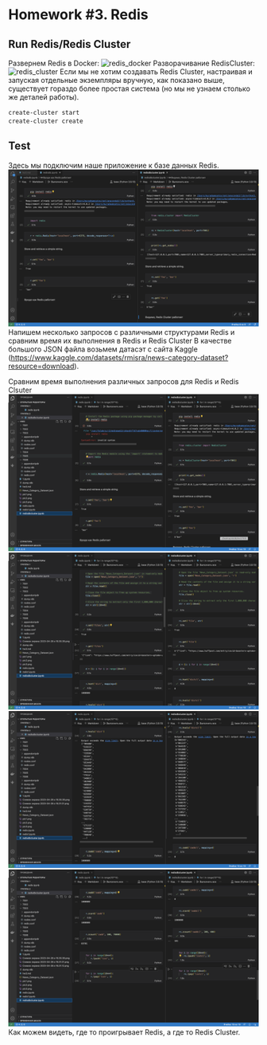#  Homework #3. Redis
## Run Redis/Redis Cluster
Развернем Redis в Docker:
![redis_docker](/pic1.png "Run Redis on Docker")
Разворачивание RedisCluster:
![redis_cluster](/pic2.png 'Create a Radis Cluster')
Если мы не хотим создавать Redis Cluster, настраивая и запуская отдельные экземпляры вручную, как показано выше, существует гораздо более простая система (но мы не узнаем столько же деталей работы). 
```bash
create-cluster start
create-cluster create
```
## Test
Здесь мы подключим наше приложение к базе данных Redis.
![](pic3.png)
Напишем несколько запросов с различными структурами Redis и сравним время их выполнения в Redis и Redis Cluster
В качестве большого JSON файла возьмем датасэт с сайта Kaggle (https://www.kaggle.com/datasets/rmisra/news-category-dataset?resource=download).

Сравним время выполнения различных запросов для Redis и Redis Clsuter
![](pic4.png)
![](pic5.png)
![](pic6.png)
![](pic7.png)
Как можем видеть, где то проигрывает Redis, а где то Redis Cluster.
